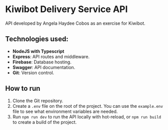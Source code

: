 # Kiwibot Delivery Service API

API developed by Angela Haydee Cobos as an exercise for Kiwibot.

## Technologies used:

- **NodeJS with Typescript**
- **Express**: API routes and middleware.
- **Firebase**: Database hosting.
- **Swagger**: API documentation.
- **Git**: Version control.

## How to run

1. Clone the Git repository.
2. Create a `.env` file on the root of the project. You can use the `example.env` file to see what environment variables are needed.
3. Run `npm run dev` to run the API locally with hot-reload, or `npm run build` to create a build of the project.
